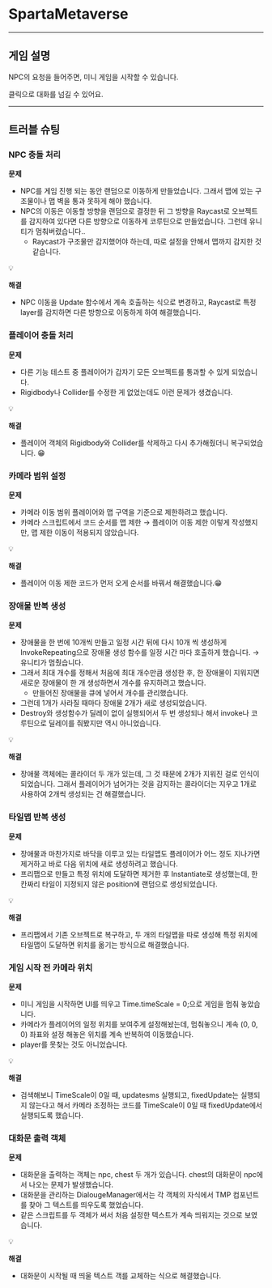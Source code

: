 # SpartaMetaverse
---

## 게임 설명



NPC의 요청을 들어주면, 미니 게임을 시작할 수 있습니다.

클릭으로 대화를 넘길 수 있어요.

---
## 트러블 슈팅



### NPC 충돌 처리

**문제**

- NPC를 게임 진행 되는 동안 랜덤으로 이동하게 만들었습니다. 그래서 맵에 있는 구조물이나 맵 벽을 통과 못하게 해야 했습니다.
- NPC의 이동은 이동할 방향을 랜덤으로 결정한 뒤 그 방향을 Raycast로 오브젝트를 감지하여 있다면 다른 방향으로 이동하게 코루틴으로 만들었습니다. 그런데 유니티가 멈춰버렸습니다..
    - Raycast가 구조물만 감지했어야 하는데, 따로 설정을 안해서 맵까지 감지한 것 같습니다.

<aside>
💡

**해결**

- NPC 이동을 Update 함수에서 계속 호출하는 식으로 변경하고, Raycast로 특정 layer를 감지하면 다른 방향으로 이동하게 하여 해결했습니다.
</aside>

### 플레이어 충돌 처리

**문제**

- 다른 기능 테스트 중 플레이어가 갑자기 모든 오브젝트를 통과할 수 있게 되었습니다.
- Rigidbody나 Collider를 수정한 게 없었는데도 이런 문제가 생겼습니다.

<aside>
💡

**해결**

- 플레이어 객체의 Rigidbody와 Collider를 삭제하고 다시 추가해줬더니 복구되었습니다. 😁
</aside>

### 카메라 범위 설정

**문제**

- 카메라 이동 범위 플레이어와 맵 구역을 기준으로 제한하려고 했습니다.
- 카메라 스크립트에서 코드 순서를 맵 제한 → 플레이어 이동 제한 이렇게 작성했지만, 맵 제한 이동이 적용되지 않았습니다.

<aside>
💡

**해결**

- 플레이어 이동 제한 코드가 먼저 오게 순서를 바꿔서 해결했습니다.😁
</aside>

### 장애물 반복 생성

**문제**

- 장애물을 한 번에 10개씩 만들고 일정 시간 뒤에 다시 10개 씩 생성하게 InvokeRepeating으로 장애물 생성 함수를 일정 시간 마다 호출하게 했습니다. → 유니티가 멈췄습니다.
- 그래서 최대 개수를 정해서 처음에 최대 개수만큼 생성한 후, 한 장애물이 지워지면 새로운 장애물이 한 개 생성하면서 개수를 유지하려고 했습니다.
    - 만들어진 장애물을 큐에 넣어서 개수를 관리했습니다.
- 그런데 1개가 사라질 때마다 장애물 2개가 새로 생성되었습니다.
- Destroy와 생성함수가 딜레이 없이 실행되어서 두 번 생성되나 해서 invoke나 코루틴으로 딜레이를 줘봤지만 역시 아니었습니다.

<aside>
💡

**해결**

- 장애물 객체에는 콜라이더 두 개가 있는데, 그 것 때문에 2개가 지워진 걸로 인식이 되었습니다. 그래서 플레이어가 넘어가는 것을 감지하는 콜라이더는 지우고 1개로 사용하여 2개씩 생성되는 건 해결했습니다.
</aside>

### 타일맵 반복 생성

**문제**

- 장애물과 마찬가지로 바닥을 이루고 있는 타일맵도 플레이어가 어느 정도 지나가면 제거하고 바로 다음 위치에 새로 생성하려고 했습니다.
- 프리팹으로 만들고 특정 위치에 도달하면 제거한 후 Instantiate로 생성했는데, 한 칸짜리 타일이 지정되지 않은 position에 랜덤으로 생성되었습니다.

<aside>
💡

**해결**

- 프리팹에서 기존 오브젝트로 복구하고, 두 개의 타일맵을 따로 생성해 특정 위치에 타일맵이 도달하면 위치를 옮기는 방식으로 해결했습니다.
</aside>

### 게임 시작 전 카메라 위치

**문제**

- 미니 게임을 시작하면 UI를 띄우고 Time.timeScale = 0;으로 게임을 멈춰 놓았습니다.
- 카메라가 플레이어의 일정 위치를 보여주게 설정해놨는데, 멈춰놓으니 계속 (0, 0, 0) 좌표와 설정 해놓은 위치를 계속 반복하여 이동했습니다.
- player를 못찾는 것도 아니었습니다.

<aside>
💡

**해결**

- 검색해보니 TimeScale이 0일 때, updatesms 실행되고, fixedUpdate는 실행되지 않는다고 해서 카메라 조정하는 코드를 TimeScale이 0일 때 fixedUpdate에서 실행되도록 했습니다.
</aside>

### 대화문 출력 객체

**문제**

- 대화문을 출력하는 객체는 npc, chest 두 개가 있습니다. chest의 대화문이 npc에서 나오는 문제가 발생했습니다.
- 대화문을 관리하는 DialougeManager에서는 각 객체의 자식에서 TMP 컴포넌트를 찾아 그 텍스트를 띄우도록 했었습니다.
- 같은 스크립트를 두 객체가 써서 처음 설정한 텍스트가 계속 띄워지는 것으로 보였습니다.

<aside>
💡

**해결**

- 대화문이 시작될 때 띄울 텍스트 객를 교체하는 식으로 해결했습니다.
</aside>
